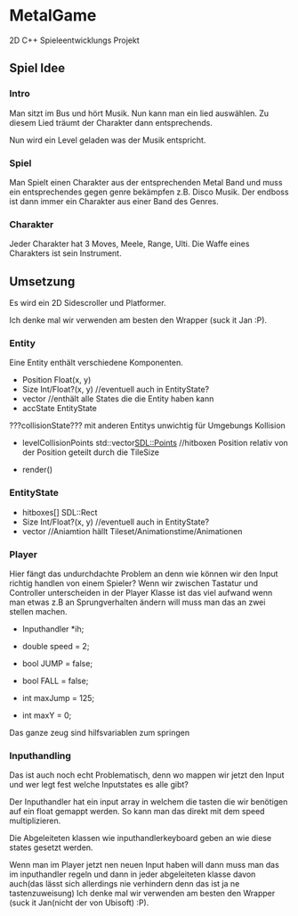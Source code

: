 # MetalGame
2D C++ Spieleentwicklungs Projekt

## Spiel Idee

### Intro
Man sitzt im Bus und hört Musik.
Nun kann man ein lied auswählen.
Zu diesem Lied träumt der Charakter dann entsprechends.

Nun wird ein Level geladen was der Musik entspricht.

### Spiel
Man Spielt einen Charakter aus der entsprechenden Metal Band und muss ein entsprechendes gegen genre bekämpfen z.B. Disco Musik.
Der endboss ist dann immer ein Charakter aus einer Band des Genres.

### Charakter
Jeder Charakter hat 3 Moves, Meele, Range, Ulti.
Die Waffe eines Charakters ist sein Instrument.

## Umsetzung
Es wird ein 2D Sidescroller und Platformer.

Ich denke mal wir verwenden am besten den Wrapper (suck it Jan :P).

### Entity

Eine Entity enthält verschiedene Komponenten.
- Position Float(x, y)
- Size Int/Float?(x, y) //eventuell auch in EntityState?
- vector<EntityStates> //enthält alle States die die Entity haben kann
- accState EntityState

???collisionState??? mit anderen Entitys unwichtig für Umgebungs Kollision

- levelCollisionPoints std::vector<SDL::Points> //hitboxen Position relativ von der Position geteilt durch die TileSize

+ render()

### EntityState
- hitboxes[] SDL::Rect
- Size Int/Float?(x, y) //eventuell auch in EntityState?
- vector<Animation> //Aniamtion hällt Tileset/Animationstime/Animationen

### Player
Hier fängt das undurchdachte Problem an denn wie können wir den Input richtig handlen von einem Spieler?
Wenn wir zwischen Tastatur und Controller unterscheiden in der Player Klasse ist das viel aufwand wenn man etwas z.B an Sprungverhalten ändern will
muss man das an zwei stellen machen.

* Inputhandler *ih;
* double speed = 2;

* bool JUMP = false;
* bool FALL = false;
* int maxJump = 125;
* int maxY = 0;

Das ganze zeug sind hilfsvariablen zum springen

### Inputhandling
Das ist auch noch echt Problematisch, denn wo mappen wir jetzt den Input und wer legt fest welche Inputstates es alle gibt?

Der Inputhandler hat ein input array in welchem die tasten die wir benötigen auf ein float gemappt werden.
So kann man das direkt mit dem speed multiplizieren.

Die Abgeleiteten klassen wie inputhandlerkeyboard geben an wie diese states gesetzt werden.

Wenn man im Player jetzt nen neuen Input haben will dann muss man das im inputhandler regeln und dann in jeder abgeleiteten klasse davon auch(das lässt sich allerdings nie verhindern denn das ist ja ne tastenzuweisung)
Ich denke mal wir verwenden am besten den Wrapper (suck it Jan(nicht der von Ubisoft) :P).
